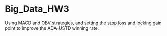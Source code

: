 # Big_Data_HW3
Using MACD and OBV strategies, and setting the stop loss and locking gain point to improve the ADA-USTD winning rate.
